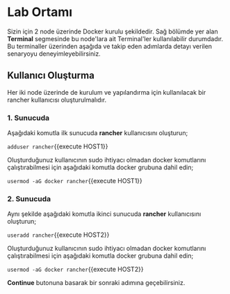 # Lab Ortamı

Sizin için 2 node üzerinde Docker kurulu şekildedir. Sağ bölümde yer alan **Terminal** segmesinde bu node'lara ait Terminal'ler kullanılabilir durumdadır. Bu terminaller üzerinden aşağıda ve takip eden adımlarda detayı verilen senaryoyu deneyimleyebilirsiniz.

## Kullanıcı Oluşturma

Her iki node üzerinde de kurulum ve yapılandırma için kullanılacak bir rancher kullanıcısı oluşturulmalıdır.

### 1. Sunucuda
Aşağıdaki komutla ilk sunucuda **rancher** kullanıcısını oluşturun;

`adduser rancher`{{execute HOST1}}

Oluşturduğunuz kullanıcının sudo ihtiyacı olmadan docker komutlarını çalıştırabilmesi için aşağıdaki komutla docker grubuna dahil edin;

`usermod -aG docker rancher`{{execute HOST1}}

### 2. Sunucuda

Aynı şekilde aşağıdaki komutla ikinci sunucuda **rancher** kullanıcısını oluşturun;

`useradd rancher`{{execute HOST2}}

Oluşturduğunuz kullanıcının sudo ihtiyacı olmadan docker komutlarını çalıştırabilmesi için aşağıdaki komutla docker grubuna dahil edin;

`usermod -aG docker rancher`{{execute HOST2}}

**Continue** butonuna basarak bir sonraki adımına geçebilirsiniz.